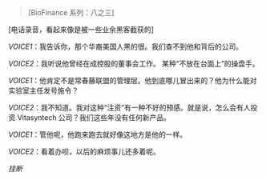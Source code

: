 > [BioFinance 系列：八之三]

[电话录音，看起来像是被一些业余黑客截获的]

*VOICE1*：我告诉你，那个华裔美国人黑的很。我们查不到他和背后的公司。

*VOICE2*：我听说他曾经在成控股的董事会工作。 某种“不放在台面上”的操盘手。

*VOICE1*：他肯定不是常春藤联盟的管理层。他到底哪儿冒出来的？他为什么能对实验室主任发号施令？

*VOICE2*：我不知道。我对这种“注资”有一种不好的预感。就是说，怎么会有人投资 Vitasyntech 公司？我们这些年没有任何新产品。

*VOICE1*：管他呢，他跑来跑去就好像这地方是他的一样。

*VOICE2*：看着办呗，以后的麻烦事儿还多着呢。

*挂断*